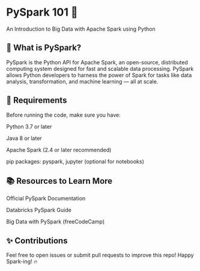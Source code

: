 # PySpark 101 🚀
An Introduction to Big Data with Apache Spark using Python

## 📌 What is PySpark?
PySpark is the Python API for Apache Spark, an open-source, distributed computing system designed for fast 
and scalable data processing. PySpark allows Python developers to harness the power of Spark for tasks like
data analysis, transformation, and machine learning — all at scale.

## 🧰 Requirements
Before running the code, make sure you have:

Python 3.7 or later

Java 8 or later

Apache Spark (2.4 or later recommended)

pip packages: pyspark, jupyter (optional for notebooks)

## 📚 Resources to Learn More
Official PySpark Documentation

Databricks PySpark Guide

Big Data with PySpark (freeCodeCamp)

## ✨ Contributions
Feel free to open issues or submit pull requests to improve this repo!
Happy Spark-ing! 🔥

